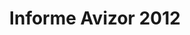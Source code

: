 ---
title: 'Informe Avizor 2012'
description: 'Un año de seguimiento de la actividad parlamentaria en materia de desarrolloo'
link: /documentos/Informe_Avizor_completo.pdf
tags:
    - coherencia-de-politicas
    - political-watch
    - congreso-de-los-diputados
    - proyecto-avizor
---